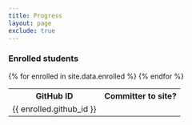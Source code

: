 ```yaml
---
title: Progress
layout: page
exclude: true
---
```

### Enrolled students

<table class="table">
  <tr>
    <th>GitHub ID</th>
    <th style="text-align:center">Committer to site?</th>
  </tr>
  {% for enrolled in site.data.enrolled %}
  <tr>
    <td>{{ enrolled.github_id }}</td>
    <td id="{{ enrolled.github_id }}-committed" style="text-align:center"></td>
  </tr>
  {% endfor %}
</table>

<script>
// Isolate our JavaScript
(function() {
  var event_url = 'https://api.github.com/repos/BIDS-collaborative/' +
                  'hackingmeasurement.github.io/events';

  var ajax = new XMLHttpRequest();

  // For now, keep event_data global
  var event_data;
  ajax.onreadystatechange = function() {
      // The if clause appears to be critical, otherwise
      // we end up with malformed JSON. Weird!
      if(ajax.readyState == 4 && ajax.status == 200) {
          var event_data = JSON.parse(ajax.responseText);
          for(var i in event_data) {
              // We created elements with class based on username above
              var id = event_data[i].actor.login + '-committed';
              var target = document.getElementById(id);
              if(target) {
                  target.innerHTML = 'X';
              }
          }

          // Maybe wrap in try / catch?
          var link_header = ajax.getResponseHeader('Link');
          var matches = link_header.match(/<([^,]*?)>; rel="next"/);
          if(matches) {
              console.log('visiting', matches[1]);
              ajax.open('GET', matches[1], true);
              ajax.send(null);
          }
      }
  }

  // Actually do our AJAX request
  ajax.open('GET', event_url, true);
  ajax.send(null);
})();
</script>
